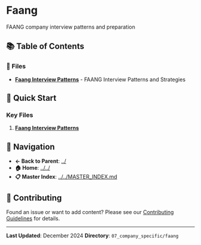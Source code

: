 # Faang

FAANG company interview patterns and preparation

## 📚 Table of Contents

### 📄 Files

- **[Faang Interview Patterns](faang_interview_patterns.md)** - FAANG Interview Patterns and Strategies

## 🚀 Quick Start

### Key Files
1. **[Faang Interview Patterns](faang_interview_patterns.md)**

## 🔗 Navigation

- **← Back to Parent**: [../](../)
- **🏠 Home**: [../../](../..)
- **📋 Master Index**: [../../MASTER_INDEX.md](../../..MASTER_INDEX.md)

## 🤝 Contributing

Found an issue or want to add content? Please see our [Contributing Guidelines](../../CONTRIBUTING.md) for details.

---

**Last Updated**: December 2024
**Directory**: `07_company_specific/faang`
